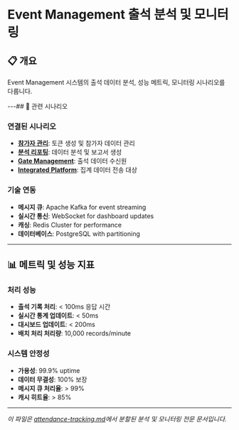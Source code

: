# Event Management 출석 분석 및 모니터링

## 📋 개요

Event Management 시스템의 출석 데이터 분석, 성능 메트릭, 모니터링 시나리오를 다룹니다.

---## 🔗 관련 시나리오

### 연결된 시나리오
- **[참가자 관리](./participant-management.md)**: 토큰 생성 및 참가자 데이터 관리
- **[분석 리포팅](./analytics-reporting.md)**: 데이터 분석 및 보고서 생성
- **[Gate Management](../gate-management/attendance-processing.md)**: 출석 데이터 수신원
- **[Integrated Platform](../integrated-platform/data-integration-api.md)**: 집계 데이터 전송 대상

### 기술 연동
- **메시지 큐**: Apache Kafka for event streaming
- **실시간 통신**: WebSocket for dashboard updates
- **캐싱**: Redis Cluster for performance
- **데이터베이스**: PostgreSQL with partitioning

---

## 📊 메트릭 및 성능 지표

### 처리 성능
- **출석 기록 처리**: < 100ms 응답 시간
- **실시간 통계 업데이트**: < 50ms
- **대시보드 업데이트**: < 200ms
- **배치 처리 처리량**: 10,000 records/minute

### 시스템 안정성
- **가용성**: 99.9% uptime
- **데이터 무결성**: 100% 보장
- **메시지 큐 처리율**: > 99%
- **캐시 히트율**: > 85%


---

*이 파일은 [attendance-tracking.md](./attendance-tracking.md)에서 분할된 분석 및 모니터링 전문 문서입니다.*
